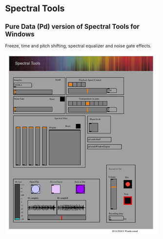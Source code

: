 # Spectral Tools

Pure Data (Pd)  version of Spectral Tools for Windows
-----------------------------------------------------

Freeze, time and pitch shifting, spectral equalizer and noise gate effects.


![Spectral Tools](/images/spectralTools.png)